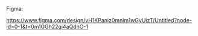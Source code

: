 Figma:

https://www.figma.com/design/vH1KPaniz0mnlm1wGyUjzT/Untitled?node-id=0-1&t=0m1GGh22qi4aQdnO-1